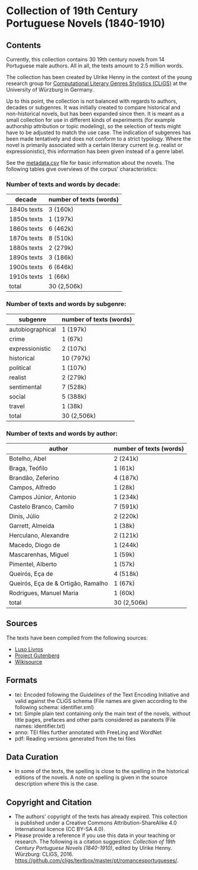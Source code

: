 Collection of 19th Century Portuguese Novels (1840-1910)
========================================

## Contents ##

Currently, this collection contains 30 19th century novels from 14 Portuguese male authors. All in all, the texts amount to 2.5 million words.
  
The collection has been created by Ulrike Henny in the context of the young research group for [Computational Literary Genres Stylistics (CLiGS)](http://cligs.hypotheses.org/) at the University of Würzburg in Germany.

Up to this point, the collection is not balanced with regards to authors, decades or subgenres. It was initially created to compare historical and non-historical novels, but has been expanded since then. It is meant as a small collection for use in different kinds of experiments (for example authorship attribution or topic modeling), so the selection of texts might have to be adjusted to match the use case. The indication of subgenres has been made tentatively and does not conform to a strict typology. Where the novel is primarily associated with a certain literary current (e.g. realist or expressionistic), this information has been given instead of a genre label.

See the [metadata.csv](metadata.csv) file for basic information about the novels. The following tables give overviews of the corpus' characteristics:

### Number of texts and words by decade: ###

|decade        | number of texts (words) |
|--------------|-------------------------|
|1840s texts   |              3   (160k) |
|1850s texts   |              1   (197k) |
|1860s texts   |              6   (462k) |
|1870s texts   |              8   (510k) |
|1880s texts   |              2   (279k) |
|1890s texts   |              3   (186k) |
|1900s texts   |              6   (646k) |
|1910s texts   |              1    (66k) |
|total         |             30 (2,506k) |

### Number of texts and words by subgenre: ###

|subgenre         | number of texts (words) |
|-----------------|-------------------------|
|autobiographical |              1   (197k) |
|crime            |              1    (67k) |
|expressionistic  |              2   (107k) |
|historical       |             10   (797k) |
|political        |              1   (107k) |
|realist          |              2   (279k) |
|sentimental      |              7   (528k) |
|social           |              5   (388k) |
|travel           |              1    (38k) |
|total            |             30 (2,506k) |


### Number of texts and words by author: ###

|author                            | number of texts (words) |
|----------------------------------|-------------------------|
|Botelho, Abel                     |              2   (241k) |
|Braga, Teófilo                    |              1    (61k) |
|Brandão, Zeferino                 |              4   (187k) |
|Campos, Alfredo                   |              1    (28k) |
|Campos Júnior, Antonio            |              1   (234k) |
|Castelo Branco, Camilo            |              7   (591k) |
|Dinis, Júlio                      |              2   (220k) |
|Garrett, Almeida                  |              1    (38k) |
|Herculano, Alexandre              |              2   (121k) |
|Macedo, Diogo de                  |              1   (244k) |
|Mascarenhas, Miguel               |              1    (59k) |
|Pimentel, Alberto                 |              1    (57k) |
|Queirós, Eça de                   |              4   (518k) |
|Queirós, Eça de & Ortigão, Ramalho|              1    (67k) |
|Rodrigues, Manuel Maria           |              1    (60k) |
|total                             |             30 (2,506k) |



## Sources
The texts have been compiled from the following sources:

* [Luso Livros](https://www.luso-livros.net/)
* [Project Gutenberg](http://www.gutenberg.org/)
* [Wikisource](https://pt.wikisource.org)

## Formats

* tei: Encoded following the _Guidelines_ of the Text Encoding Initiative and valid against the CLiGS schema (File names are given according to the following schema: identifier.xml)
* txt: Simple plain text containing only the main text of the novels, without title pages, prefaces and other parts considered as paratexts (File names: identifier.txt)
* anno: TEI files further annotated with FreeLing and WordNet
* pdf: Reading versions generated from the tei files

## Data Curation

* In some of the texts, the spelling is close to the spelling in the historical editions of the novels. A note on spelling is given in the source description where this is the case. 

## Copyright and Citation

* The authors' copyright of the texts has already expired. This collection is published under a Creative Commons Attribution-ShareAlike 4.0 International licence (CC BY-SA 4.0).
* Please provide a reference if you use this data in your teaching or research. The following is a citation suggestion: _Collection of 19th Century Portuguese Novels (1840-1910)_, edited by Ulrike Henny. Würzburg: CLiGS, 2016. https://github.com/cligs/textbox/master/pt/romancesportugueses/. 
